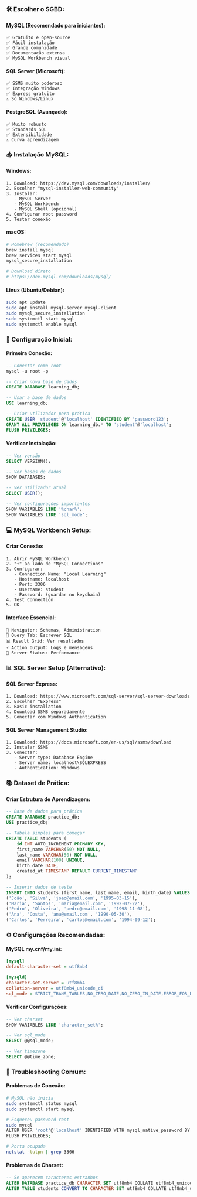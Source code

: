### **🛠️ Escolher o SGBD:**

#### **MySQL (Recomendado para iniciantes):**

```text
✅ Gratuito e open-source
✅ Fácil instalação
✅ Grande comunidade
✅ Documentação extensa
✅ MySQL Workbench visual
```

#### **SQL Server (Microsoft):**

```text
✅ SSMS muito poderoso
✅ Integração Windows
✅ Express gratuito
⚠️ Só Windows/Linux
```

#### **PostgreSQL (Avançado):**

```text
✅ Muito robusto
✅ Standards SQL
✅ Extensibilidade
⚠️ Curva aprendizagem
```

### **📥 Instalação MySQL:**

#### **Windows:**

```text
1. Download: https://dev.mysql.com/downloads/installer/
2. Escolher "mysql-installer-web-community"
3. Instalar:
   - MySQL Server
   - MySQL Workbench
   - MySQL Shell (opcional)
4. Configurar root password
5. Testar conexão
```

#### **macOS:**

```bash
# Homebrew (recomendado)
brew install mysql
brew services start mysql
mysql_secure_installation

# Download direto
# https://dev.mysql.com/downloads/mysql/
```

#### **Linux (Ubuntu/Debian):**

```bash
sudo apt update
sudo apt install mysql-server mysql-client
sudo mysql_secure_installation
sudo systemctl start mysql
sudo systemctl enable mysql
```

### **🔧 Configuração Inicial:**

#### **Primeira Conexão:**

```sql
-- Conectar como root
mysql -u root -p

-- Criar nova base de dados
CREATE DATABASE learning_db;

-- Usar a base de dados
USE learning_db;

-- Criar utilizador para prática
CREATE USER 'student'@'localhost' IDENTIFIED BY 'password123';
GRANT ALL PRIVILEGES ON learning_db.* TO 'student'@'localhost';
FLUSH PRIVILEGES;
```

#### **Verificar Instalação:**
```sql
-- Ver versão
SELECT VERSION();

-- Ver bases de dados
SHOW DATABASES;

-- Ver utilizador atual
SELECT USER();

-- Ver configurações importantes
SHOW VARIABLES LIKE '%char%';
SHOW VARIABLES LIKE 'sql_mode';
```

### **💻 MySQL Workbench Setup:**

#### **Criar Conexão:**

```text
1. Abrir MySQL Workbench
2. "+" ao lado de "MySQL Connections"
3. Configurar:
   - Connection Name: "Local Learning"
   - Hostname: localhost
   - Port: 3306
   - Username: student
   - Password: (guardar no keychain)
4. Test Connection
5. OK
```

#### **Interface Essencial:**

```text
📁 Navigator: Schemas, Administration
📝 Query Tab: Escrever SQL
📊 Result Grid: Ver resultados
⚡ Action Output: Logs e mensagens
🔧 Server Status: Performance
```

### **📊 SQL Server Setup (Alternativo):**

#### **SQL Server Express:**

```text
1. Download: https://www.microsoft.com/sql-server/sql-server-downloads
2. Escolher "Express"
3. Basic installation
4. Download SSMS separadamente
5. Conectar com Windows Authentication
```

#### **SQL Server Management Studio:**

```text
1. Download: https://docs.microsoft.com/en-us/sql/ssms/download
2. Instalar SSMS
3. Conectar:
   - Server type: Database Engine
   - Server name: localhost\SQLEXPRESS
   - Authentication: Windows
```

### **📚 Dataset de Prática:**

#### **Criar Estrutura de Aprendizagem:**

```sql
-- Base de dados para prática
CREATE DATABASE practice_db;
USE practice_db;

-- Tabela simples para começar
CREATE TABLE students (
    id INT AUTO_INCREMENT PRIMARY KEY,
    first_name VARCHAR(50) NOT NULL,
    last_name VARCHAR(50) NOT NULL,
    email VARCHAR(100) UNIQUE,
    birth_date DATE,
    created_at TIMESTAMP DEFAULT CURRENT_TIMESTAMP
);

-- Inserir dados de teste
INSERT INTO students (first_name, last_name, email, birth_date) VALUES
('João', 'Silva', 'joao@email.com', '1995-03-15'),
('Maria', 'Santos', 'maria@email.com', '1992-07-22'),
('Pedro', 'Oliveira', 'pedro@email.com', '1998-11-08'),
('Ana', 'Costa', 'ana@email.com', '1990-05-30'),
('Carlos', 'Ferreira', 'carlos@email.com', '1994-09-12');
```

### **⚙️ Configurações Recomendadas:**

#### **MySQL my.cnf/my.ini:**

```ini
[mysql]
default-character-set = utf8mb4

[mysqld]
character-set-server = utf8mb4
collation-server = utf8mb4_unicode_ci
sql_mode = STRICT_TRANS_TABLES,NO_ZERO_DATE,NO_ZERO_IN_DATE,ERROR_FOR_DIVISION_BY_ZERO
```

#### **Verificar Configurações:**

```sql
-- Ver charset
SHOW VARIABLES LIKE 'character_set%';

-- Ver sql_mode
SELECT @@sql_mode;

-- Ver timezone
SELECT @@time_zone;
```

### **🚨 Troubleshooting Comum:**

#### **Problemas de Conexão:**
```bash
# MySQL não inicia
sudo systemctl status mysql
sudo systemctl start mysql

# Esqueceu password root
sudo mysql
ALTER USER 'root'@'localhost' IDENTIFIED WITH mysql_native_password BY 'newpassword';
FLUSH PRIVILEGES;

# Porta ocupada
netstat -tulpn | grep 3306
```

#### **Problemas de Charset:**
```sql
-- Se aparecem caracteres estranhos
ALTER DATABASE practice_db CHARACTER SET utf8mb4 COLLATE utf8mb4_unicode_ci;
ALTER TABLE students CONVERT TO CHARACTER SET utf8mb4 COLLATE utf8mb4_unicode_ci;
```